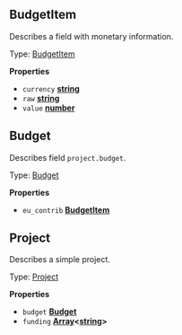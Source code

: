 <!-- Generated by documentation.js. Update this documentation by updating the source code. -->

## BudgetItem

Describes a field with monetary information.

Type: [BudgetItem][1]

**Properties**

-   `currency` **[string][2]** 
-   `raw` **[string][2]** 
-   `value` **[number][3]** 

## Budget

Describes field `project.budget`.

Type: [Budget][4]

**Properties**

-   `eu_contrib` **[BudgetItem][1]** 

## Project

Describes a simple project.

Type: [Project][5]

**Properties**

-   `budget` **[Budget][4]** 
-   `funding` **[Array][6]&lt;[string][2]>** 

[1]: #budgetitem

[2]: https://developer.mozilla.org/docs/Web/JavaScript/Reference/Global_Objects/String

[3]: https://developer.mozilla.org/docs/Web/JavaScript/Reference/Global_Objects/Number

[4]: #budget

[5]: #project

[6]: https://developer.mozilla.org/docs/Web/JavaScript/Reference/Global_Objects/Array

